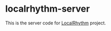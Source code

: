 localrhythm-server
==================

This is the server code for [LocalRhythm](https://github.com/mdholloway/LocalRhythm) project.
